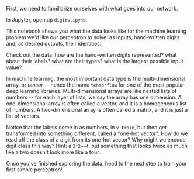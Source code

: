 First, we need to familiarize ourselves with what goes into our network.

In Jupyter, open up `digits.ipynb`.

This notebook shows you what the data looks like for the machine learning problem
we'd like our perceptron to solve:
as inputs, hand-written digits and, as desired outputs, their identities.

Check out the data:
how are the hand-written digits represented?
what about their labels?
what are their types?
what is the largest possible input value?

In machine learning, the most important data type is the
multi-dimensional array, or _tensor_ --
hence the name `tensorflow` for one of the most popular
deep learning libraries.
Multi-dimensional arrays are like nested lists of numbers --
for each layer of lists, we say the array has one dimension.
A one-dimensional array is often called a vector,
and it is a homogeneous list of numbers.
A two-dimensional array is often called a matrix,
and it is just a list of vectors.

Notice that the labels come in as numbers,
in `y_train`,
but then get transformed into something different,
called a "one-hot vector".
How do we read off the class of a digit
from its one-hot vector?
Why might we encode digit class this way?
Hint: a `2*2==4`. but something that looks
twice as much like a two doesn't look more like a four.

Once you've finished exploring the data,
head to the next step to train your first simple perceptron!
